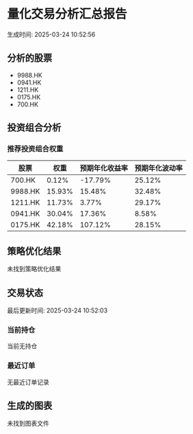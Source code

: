 # 量化交易分析汇总报告

生成时间: 2025-03-24 10:52:56

## 分析的股票

- 9988.HK
- 0941.HK
- 1211.HK
- 0175.HK
- 700.HK

## 投资组合分析

### 推荐投资组合权重

| 股票 | 权重 | 预期年化收益率 | 预期年化波动率 |
|------|------|----------------|----------------|
| 700.HK | 0.12% | -17.79% | 25.12% |
| 9988.HK | 15.93% | 15.48% | 32.48% |
| 1211.HK | 11.73% | 3.77% | 29.17% |
| 0941.HK | 30.04% | 17.36% | 8.58% |
| 0175.HK | 42.18% | 107.12% | 28.15% |

## 策略优化结果

未找到策略优化结果

## 交易状态

最后更新时间: 2025-03-24 10:52:03

### 当前持仓

当前无持仓

### 最近订单

无最近订单记录

## 生成的图表

未找到图表文件
